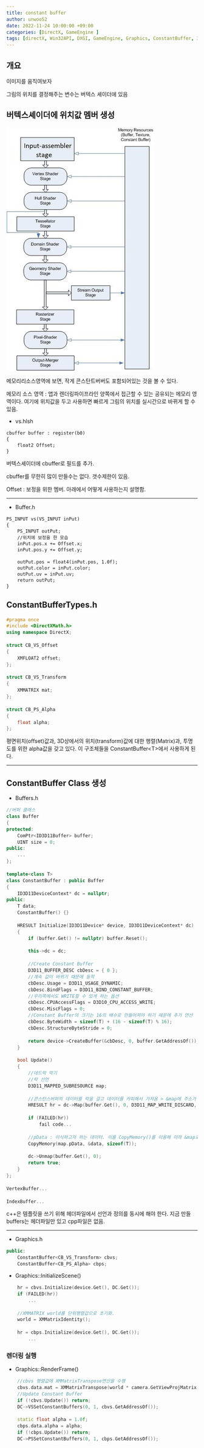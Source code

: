 ```yaml
---
title: constant buffer
author: unwoo52
date: 2022-11-24 10:00:00 +09:00
categories: [DirectX, GameEngine ]
tags: [directX, Win32API, DXGI, GameEngine, Graphics, ConstantBuffer, 3DLotate, 3D]
---
```



## 개요

이미지를 움직여보자

그림의 위치를 결정해주는 변수는 버텍스 셰이더에 있음

## 버텍스셰이더에 위치값 멤버 생성

![imagename](/assets/image/DirectX/GameEngine/Rendering-Pipeline/001.png)

메모리리소스영역에 보면, 작게 콘스탄트버버도 포함되어있는 것을 볼 수 있다.

메모리 소스 영역 : 앱과 렌더링파이프라인 양쪽에서 접근할 수 있는 공유되는 메모리 영역이다. 여기에 위치값을 두고 사용하면 빠르게 그림의 위치를 실시간으로 바뀌게 할 수 있음.

- vs.hlsh

```hlsl
cbuffer buffer : register(b0)
{
    float2 Offset;
}
```

버텍스셰이더에 cbuffer로 필드를 추가.

cbuffer를 무한히 많이 만들수는 없다. 갯수제한이 있음.

Offset : 보정을 위한 멤버. 아래에서 어떻게 사용하는지 설명함.

------

- Buffer.h

```hlsl
PS_INPUT vs(VS_INPUT inPut)
{
    PS_INPUT outPut;
    //위치에 보정을 한 모습
    inPut.pos.x += Offset.x;
    inPut.pos.y += Offset.y;
    
    outPut.pos = float4(inPut.pos, 1.0f);
    outPut.color = inPut.color;
    outPut.uv = inPut.uv;
	return outPut;
}
```


## ConstantBufferTypes.h

```cpp
#pragma once
#include <DirectXMath.h>
using namespace DirectX;

struct CB_VS_Offset
{
	XMFLOAT2 offset;
};

struct CB_VS_Transform
{
	XMMATRIX mat;
};

struct CB_PS_Alpha
{
	float alpha;
};
```

평면위치(offset)값과, 3D상에서의 위치(transform)값에 대한 행렬(Matrix)과, 투명도를 위한 alpha값을 갖고 있다. 이 구조체들을 ConstantBuffer\<T\>에서 사용하게 된다.

------

## ConstantBuffer Class 생성

- Buffers.h


```cpp
//버퍼 클래스
class Buffer
{
protected:
	ComPtr<ID3D11Buffer> buffer;
	UINT size = 0;
public:
	...
};

template<class T>
class ConstantBuffer : public Buffer
{
	ID3D11DeviceContext* dc = nullptr;
public:
	T data;
	ConstantBuffer() {}

	HRESULT Initialize(ID3D11Device* device, ID3D11DeviceContext* dc)
	{
		if (buffer.Get() != nullptr) buffer.Reset();

		this->dc = dc;

		//Create Constant Buffer
		D3D11_BUFFER_DESC cbDesc = { 0 };
		//계속 값이 바뀌기 때문에 동적
		cbDesc.Usage = D3D11_USAGE_DYNAMIC;
		cbDesc.BindFlags = D3D11_BIND_CONSTANT_BUFFER;
		//우리쪽에서도 WRITE할 수 있게 하는 옵션
		cbDesc.CPUAccessFlags = D3D10_CPU_ACCESS_WRITE;
		cbDesc.MiscFlags = 0;
		//Constant Buffer의 크기는 16의 배수로 만들어져야 하기 때문에 추가 연산
		cbDesc.ByteWidth = sizeof(T) + (16 - sizeof(T) % 16);
		cbDesc.StructureByteStride = 0;

		return device->CreateBuffer(&cbDesc, 0, buffer.GetAddressOf());
	}

    bool Update()
    {
    	//데드락 막기
        //락 선언
        D3D11_MAPPED_SUBRESOURCE map;

        //콘스탄스버퍼의 데이터를 락을 걸고 데이터를 카피해서 가져옴 > &map에 주소가 담김
        HRESULT hr = dc->Map(buffer.Get(), 0, D3D11_MAP_WRITE_DISCARD, 0, &map);

        if (FAILED(hr))
            fail code...

        //pData : 이식하고자 하는 데이터. 이를 CopyMemory()를 이용해 아까 &map로 구한 주소 위치에 값을 대입
        CopyMemory(map.pData, &data, sizeof(T));

        dc->Unmap(buffer.Get(), 0);
        return true;
    }
};

VertexBuffer...

IndexBuffer...
```

c++은 템플릿을 쓰기 위해 헤더파일에서 선언과 정의를 동시에 해야 한다. 지금 만들 buffers는 헤더파일만 있고 cpp파일은 없음.

-----------

- Graphics.h

```cpp
public:
	ConstantBuffer<CB_VS_Transform> cbvs;
	ConstantBuffer<CB_PS_Alpha> cbps;
```

- Graphics::InitializeScene()

```cpp
    hr = cbvs.Initialize(device.Get(), DC.Get());
    if (FAILED(hr))
		...
        
    //XMMATRIX world를 단위행렬값으로 초기화.
    world = XMMatrixIdentity();

    hr = cbps.Initialize(device.Get(), DC.Get());
		...
```




### 렌더링 실행

- Graphics::RenderFrame()

```cpp
	//cbvs 행렬값에 XMMatrixTranspose연산을 수행
    cbvs.data.mat = XMMatrixTranspose(world * camera.GetViewProjMatrix());
    //Update Constant Buffer    
    if (!cbvs.Update()) return;
    DC->VSSetConstantBuffers(0, 1, cbvs.GetAddressOf());

    static float alpha = 1.0f;
    cbps.data.alpha = alpha;
    if (!cbps.Update()) return;
    DC->PSSetConstantBuffers(0, 1, cbps.GetAddressOf());
```


